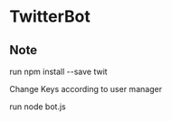 # TwitterBot
## Note
run npm install --save twit

Change Keys according to user manager

run node bot.js
